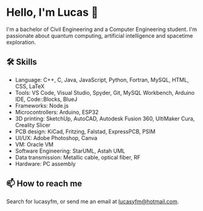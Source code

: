 # Hello, I'm Lucas 👋

I'm a bachelor of Civil Engineering and a Computer Engineering student. I'm passionate about quantum computing, artificial intelligence and spacetime exploration.

## 🛠 Skills
- Language: C++, C, Java, JavaScript, Python, Fortran, MySQL, HTML, CSS, LaTeX
- Tools: VS Code, Visual Studio, Spyder, Git, MySQL Workbench, Arduino IDE, Code::Blocks, BlueJ
- Frameworks: Node.js
- Microcontrollers: Arduino, ESP32
- 3D printing: SketchUp, AutoCAD, Autodesk Fusion 360, UltiMaker Cura, Creality Slicer
- PCB design: KiCad, Fritzing, Falstad, ExpressPCB, PSIM
- UI/UX: Adobe Photoshop, Canva
- VM: Oracle VM
- Software Engineering: StarUML, Astah UML
- Data transmission: Metallic cable, optical fiber, RF
- Hardware: PC assembly

## 📫 How to reach me
Search for lucasyfm, or send me an email at lucasyfm@hotmail.com.

<!--
**iLukSbr/iLukSbr** is a ✨ _special_ ✨ repository because its `README.md` (this file) appears on your GitHub profile.

Here are some ideas to get you started:

- 🔭 I’m currently working on ...
- 🌱 I’m currently learning ...
- 👯 I’m looking to collaborate on ...
- 🤔 I’m looking for help with ...
- 💬 Ask me about ...
- 📫 How to reach me: ...
- 😄 Pronouns: ...
- ⚡ Fun fact: ...
-->
